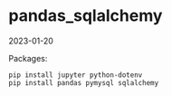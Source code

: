 # pandas_sqlalchemy
2023-01-20

Packages:
```
pip install jupyter python-dotenv
pip install pandas pymysql sqlalchemy
```
